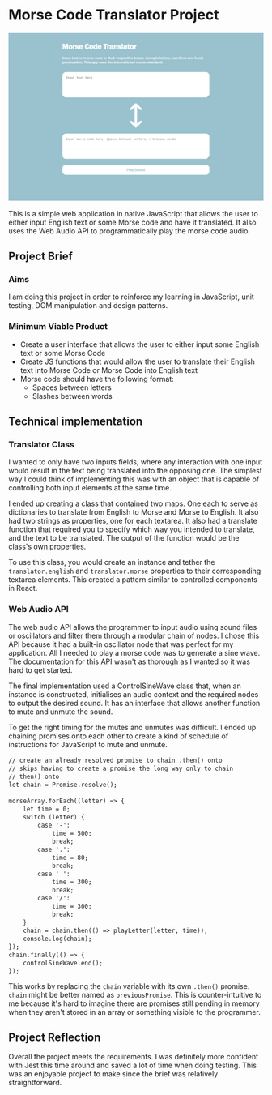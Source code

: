 # Morse Code Translator Project

![Image of the project](./README-images/screenshot.png)

This is a simple web application in native JavaScript that allows the user to
either input English text or some Morse code and have it translated. It also
uses the Web Audio API to programmatically play the morse code audio.

## Project Brief

### Aims

I am doing this project in order to reinforce my learning in JavaScript, unit
testing, DOM manipulation and design patterns.

### Minimum Viable Product

-   Create a user interface that allows the user to either input some English
    text or some Morse Code
-   Create JS functions that would allow the user to translate their English
    text into Morse Code or Morse Code into English text
-   Morse code should have the following format:
    -   Spaces between letters
    -   Slashes between words

## Technical implementation

### Translator Class

I wanted to only have two inputs fields, where any interaction with one input
would result in the text being translated into the opposing one. The simplest
way I could think of implementing this was with an object that is capable of
controlling both input elements at the same time.

I ended up creating a class that contained two maps. One each to serve as
dictionaries to translate from English to Morse and Morse to English. It also
had two strings as properties, one for each textarea. It also had a translate
function that required you to specify which way you intended to translate, and
the text to be translated. The output of the function would be the class's own
properties.

To use this class, you would create an instance and tether the
`translator.english` and `translator.morse` properties to their corresponding
textarea elements. This created a pattern similar to controlled components in
React.

### Web Audio API

The web audio API allows the programmer to input audio using sound files or
oscillators and filter them through a modular chain of nodes. I chose this API
because it had a built-in oscillator node that was perfect for my application.
All I needed to play a morse code was to generate a sine wave. The documentation
for this API wasn't as thorough as I wanted so it was hard to get started.

The final implementation used a ControlSineWave class that, when an instance is
constructed, initialises an audio context and the required nodes to output the
desired sound. It has an interface that allows another function to mute and
unmute the sound.

To get the right timing for the mutes and unmutes was difficult. I ended up
chaining promises onto each other to create a kind of schedule of instructions
for JavaScript to mute and unmute.

```
// create an already resolved promise to chain .then() onto
// skips having to create a promise the long way only to chain
// then() onto
let chain = Promise.resolve();

morseArray.forEach((letter) => {
    let time = 0;
    switch (letter) {
        case '-':
            time = 500;
            break;
        case '.':
            time = 80;
            break;
        case ' ':
            time = 300;
            break;
        case '/':
            time = 300;
            break;
    }
    chain = chain.then(() => playLetter(letter, time));
    console.log(chain);
});
chain.finally(() => {
    controlSineWave.end();
});
```

This works by replacing the `chain` variable with its own `.then()` promise.
`chain` might be better named as `previousPromise`. This is counter-intuitive to
me because it's hard to imagine there are promises still pending in memory when
they aren't stored in an array or something visible to the programmer.

## Project Reflection

Overall the project meets the requirements. I was definitely more confident with
Jest this time around and saved a lot of time when doing testing. This was an
enjoyable project to make since the brief was relatively straightforward.
